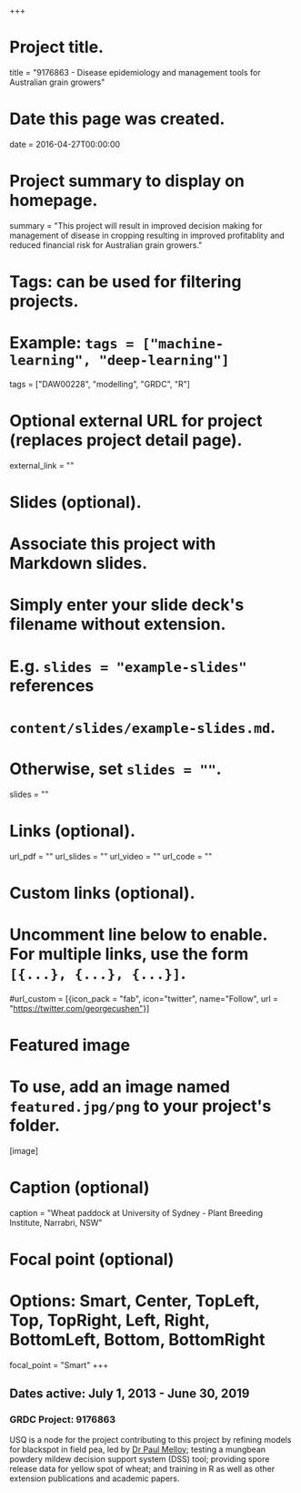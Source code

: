 +++
# Project title.
title = "9176863 - Disease epidemiology and management tools for Australian grain growers"

# Date this page was created.
date = 2016-04-27T00:00:00

# Project summary to display on homepage.
summary = "This project will result in improved decision making for management of disease in cropping resulting in improved profitablity and reduced financial risk for Australian grain growers."

# Tags: can be used for filtering projects.
# Example: `tags = ["machine-learning", "deep-learning"]`
tags = ["DAW00228", "modelling", "GRDC", "R"]

# Optional external URL for project (replaces project detail page).
external_link = ""

# Slides (optional).
#   Associate this project with Markdown slides.
#   Simply enter your slide deck's filename without extension.
#   E.g. `slides = "example-slides"` references 
#   `content/slides/example-slides.md`.
#   Otherwise, set `slides = ""`.
slides = ""

# Links (optional).
url_pdf = ""
url_slides = ""
url_video = ""
url_code = ""

# Custom links (optional).
#   Uncomment line below to enable. For multiple links, use the form `[{...}, {...}, {...}]`.
#url_custom = [{icon_pack = "fab", icon="twitter", name="Follow", url = "https://twitter.com/georgecushen"}]

# Featured image
# To use, add an image named `featured.jpg/png` to your project's folder. 
[image]
  # Caption (optional)
  caption = "Wheat paddock at University of Sydney - Plant Breeding Institute, Narrabri, NSW"
  
  # Focal point (optional)
  # Options: Smart, Center, TopLeft, Top, TopRight, Left, Right, BottomLeft, Bottom, BottomRight
  focal_point = "Smart"
+++

## Dates active: July 1, 2013 - June 30, 2019

### GRDC Project: 9176863

USQ is a node for the project contributing to this project by refining models for blackspot in field pea, led by [Dr Paul Melloy](https://www.researchgate.net/profile/Paul_Melloy); testing a mungbean powdery mildew decision support system (DSS) tool; providing spore release data for yellow spot of wheat; and training in R as well as other extension publications and academic papers.
